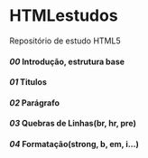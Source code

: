# HTMLestudos
Repositório de estudo HTML5

#### *00* Introdução, estrutura base
#### *01* Titulos
#### *02* Parágrafo
#### *03* Quebras de Linhas(br, hr, pre)
#### *04* Formatação(strong, b, em, i...)
